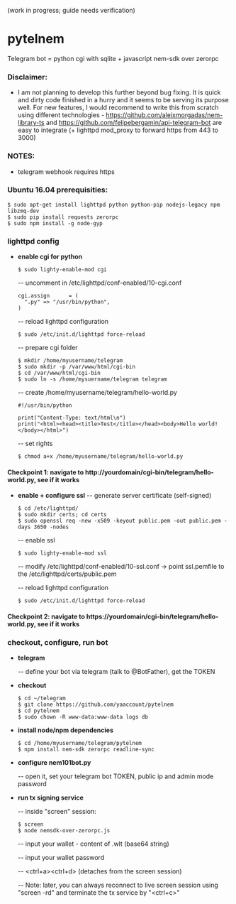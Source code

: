(work in progress; guide needs verification)

# pytelnem
Telegram bot = python cgi with sqlite + javascript nem-sdk over zerorpc

### Disclaimer:
* I am not planning to develop this further beyond bug fixing. It is quick and dirty code finished in a hurry and it seems to be serving its purpose well. For new features, I would recommend to write this from scratch using different technologies - https://github.com/aleixmorgadas/nem-library-ts and https://github.com/felipebergamin/api-telegram-bot are easy to integrate (+ lighttpd mod_proxy to forward https from 443 to 3000)

### NOTES:
* telegram webhook requires https

### Ubuntu 16.04 prerequisities:
    $ sudo apt-get install lighttpd python python-pip nodejs-legacy npm libzmq-dev
    $ sudo pip install requests zerorpc
    $ sudo npm install -g node-gyp

### lighttpd config
* **enable cgi for python**

      $ sudo lighty-enable-mod cgi

    -- uncomment in /etc/lighttpd/conf-enabled/10-cgi.conf

      cgi.assign      = (
        ".py" => "/usr/bin/python",
      )

    -- reload lighttpd configuration
    
      $ sudo /etc/init.d/lighttpd force-reload
      
    -- prepare cgi folder

      $ mkdir /home/myusername/telegram
      $ sudo mkdir -p /var/www/html/cgi-bin
      $ cd /var/www/html/cgi-bin
      $ sudo ln -s /home/mysuername/telegram telegram

    -- create /home/myusername/telegram/hello-world.py

      #!/usr/bin/python
      
      print("Content-Type: text/html\n")
      print("<html><head><title>Test</title></head><body>Hello world!</body></html>")

    -- set rights

      $ chmod a+x /home/myusername/telegram/hello-world.py

#### Checkpoint 1: navigate to http://yourdomain/cgi-bin/telegram/hello-world.py, see if it works

* **enable + configure ssl**
    -- generate server certificate (self-signed)

      $ cd /etc/lighttpd/
      $ sudo mkdir certs; cd certs
      $ sudo openssl req -new -x509 -keyout public.pem -out public.pem -days 3650 -nodes

    -- enable ssl
    
      $ sudo lighty-enable-mod ssl
      
    -- modify /etc/lighttpd/conf-enabled/10-ssl.conf
    -> point ssl.pemfile to the /etc/lighttpd/certs/public.pem
    
    -- reload lighttpd configuration

      $ sudo /etc/init.d/lighttpd force-reload

#### Checkpoint 2: navigate to https://yourdomain/cgi-bin/telegram/hello-world.py, see if it works

### checkout, configure, run bot

* **telegram**

    -- define your bot via telegram (talk to @BotFather), get the TOKEN

* **checkout**

      $ cd ~/telegram
      $ git clone https://github.com/yaaccount/pytelnem
      $ cd pytelnem
      $ sudo chown -R www-data:www-data logs db

* **install node/npm dependencies**

      $ cd /home/myusername/telegram/pytelnem
      $ npm install nem-sdk zerorpc readline-sync

* **configure nem101bot.py**

    -- open it, set your telegram bot TOKEN, public ip and admin mode password

* **run tx signing service**

    -- inside "screen" session:

      $ screen
      $ node nemsdk-over-zerorpc.js

    -- input your wallet - content of .wlt (base64 string)

    -- input your wallet password

    -- <ctrl+a><ctrl+d> (detaches from the screen session)

    -- Note: later, you can always reconnect to live screen session using "screen -rd" and terminate the tx service by "<ctrl+c>"

